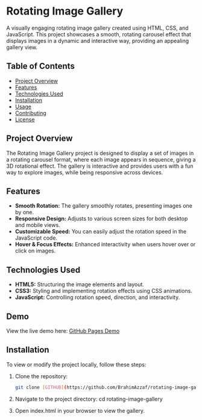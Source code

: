 # Rotating Image Gallery

A visually engaging rotating image gallery created using HTML, CSS, and JavaScript. This project showcases a smooth, rotating carousel effect that displays images in a dynamic and interactive way, providing an appealing gallery view.

## Table of Contents

- [Project Overview](#project-overview)
- [Features](#features)
- [Technologies Used](#technologies-used)
- [Installation](#installation)
- [Usage](#usage)
- [Contributing](#contributing)
- [License](#license)

## Project Overview

The Rotating Image Gallery project is designed to display a set of images in a rotating carousel format, where each image appears in sequence, giving a 3D rotational effect. The gallery is interactive and provides users with a fun way to explore images, while being responsive across devices.

## Features

- **Smooth Rotation:** The gallery smoothly rotates, presenting images one by one.
- **Responsive Design:** Adjusts to various screen sizes for both desktop and mobile views.
- **Customizable Speed:** You can easily adjust the rotation speed in the JavaScript code.
- **Hover & Focus Effects:** Enhanced interactivity when users hover over or click on images.

## Technologies Used

- **HTML5:** Structuring the image elements and layout.
- **CSS3:** Styling and implementing rotation effects using CSS animations.
- **JavaScript:** Controlling rotation speed, direction, and interactivity.
## Demo

View the live demo here: [GitHub Pages Demo](https://brahimazzaf.github.io/rotating-image-gallery/)


## Installation

To view or modify the project locally, follow these steps:

1. Clone the repository:
   ```bash
   git clone [GITHUB](https://github.com/BrahimAzzaf/rotating-image-gallery.git)

2. Navigate to the project directory:
   cd rotating-image-gallery

3. Open index.html in your browser to view the gallery.
